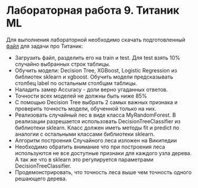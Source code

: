 # Лабораторная работа 9. Титаник ML
Для выполнения лабораторной необходимо скачать подготовленный [файл](https://drive.google.com/file/d/1BB__BNUiX4uS7obrGsv4rcOMB26Cr5Pb/view) для задачи про Титаник:

  *  Загрузить файл, разделить его на train и test. Для test взять 10% случайно выбранных строк таблицы.
  *  Обучить модели: Decision Tree, XGBoost, Logistic Regression из библиотек sklearn и xgboost. Обучить модели предсказывать столбец label по остальным столбцам таблицы.
  *  Наладить замер Accuracy - доли верно угаданных ответов.
  *  Точности всех моделей не должны быть ниже 85%
  *  С помощью Decision Tree выбрать 2 самых важных признака и проверить точность модели, обученной только на них.
  *  Реализовать случайный лес в виде класса MyRandomForest. В реализации разрешается использовать DecisionTreeClassifier из библиотеки sklearn. Класс должен иметь методы fit и predict по аналогии с остальными классами библиотеки sklearn.
  *  Алгоритм построения Случайного леса изложен на Википедии
  *  Необходимо обратить внимание что при построения леса используются не все доступные признаки для каждого узла дерева. А так же что в sklearn это регулируется параметрами DecisionTreeClassifier.
  *  Продемонстрировать, что точность леса выше чем точность одного решающего дерева.
